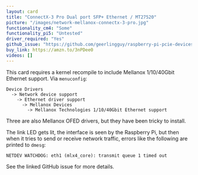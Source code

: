 ```yaml
---
layout: card
title: "ConnectX-3 Pro Dual port SFP+ Ethernet / MT27520"
picture: "/images/network-mellanox-connectx-3-pro.jpg"
functionality_cm4: "Some"
functionality_pi5: "Untested"
driver_required: "Yes"
github_issue: "https://github.com/geerlingguy/raspberry-pi-pcie-devices/issues/139"
buy_link: https://amzn.to/3nPDee0
videos: []
---
```

This card requires a kernel recompile to include Mellanox 1/10/40Gbit Ethernet support. Via `menuconfig`:

```
Device Drivers
  -> Network device support
    -> Ethernet driver support
      -> Mellanox Devices
        -> Mellanox Technologies 1/10/40Gbit Ethernet support
```

Three are also Mellanox OFED drivers, but they have been tricky to install.

The link LED gets lit, the interface is seen by the Raspberry Pi, but then when it tries to send or receive network traffic, errors like the following are printed to `dmesg`:

```
NETDEV WATCHDOG: eth1 (mlx4_core): transmit queue 1 timed out
```

See the linked GitHub issue for more details.
